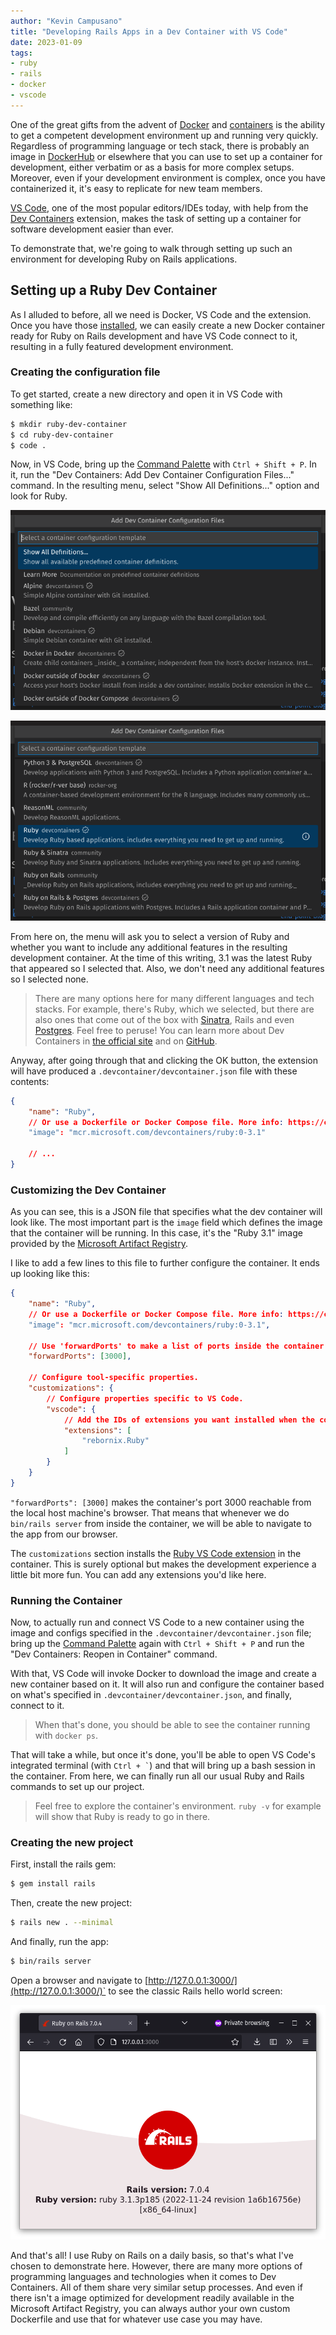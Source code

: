 ```yaml
---
author: "Kevin Campusano"
title: "Developing Rails Apps in a Dev Container with VS Code"
date: 2023-01-09
tags:
- ruby
- rails
- docker
- vscode
---
```


One of the great gifts from the advent of [Docker](https://www.docker.com/) and [containers](https://www.docker.com/resources/what-container/) is the ability to get a competent development environment up and running very quickly. Regardless of programming language or tech stack, there is probably an image in [DockerHub](https://hub.docker.com/) or elsewhere that you can use to set up a container for development, either verbatim or as a basis for more complex setups. Moreover, even if your development environment is complex, once you have containerized it, it's easy to replicate for new team members.

[VS Code](https://code.visualstudio.com/), one of the most popular editors/IDEs today, with help from the [Dev Containers](https://marketplace.visualstudio.com/items?itemName=ms-vscode-remote.remote-containers) extension, makes the task of setting up a container for software development easier than ever.

To demonstrate that, we're going to walk through setting up such an environment for developing Ruby on Rails applications.

## Setting up a Ruby Dev Container

As I alluded to before, all we need is Docker, VS Code and the extension. Once you have those [installed](https://www.docker.com/get-started/), we can easily create a new Docker container ready for Ruby on Rails development and have VS Code connect to it, resulting in a fully featured development environment.

### Creating the configuration file

To get started, create a new directory and open it in VS Code with something like:

```sh
$ mkdir ruby-dev-container
$ cd ruby-dev-container
$ code .
```

Now, in VS Code, bring up the [Command Palette](https://code.visualstudio.com/docs/getstarted/userinterface#_command-palette) with `Ctrl + Shift + P`. In it, run the "Dev Containers: Add Dev Container Configuration Files..." command. In the resulting menu, select "Show All Definitions..." option and look for Ruby.

![Show all Definitions...](developing-rails-apps-in-a-dev-container-with-vs-code/add-dev-container-config-files-1.png)

![Ruby in the Add Dev Container Config Files popup](developing-rails-apps-in-a-dev-container-with-vs-code/add-dev-container-config-files-2.png)

From here on, the menu will ask you to select a version of Ruby and whether you want to include any additional features in the resulting development container. At the time of this writing, 3.1 was the latest Ruby that appeared so I selected that. Also, we don't need any additional features so I selected none.

> There are many options here for many different languages and tech stacks. For example, there's Ruby, which we selected, but there are also ones that come out of the box with [Sinatra](https://sinatrarb.com/), Rails and even [Postgres](https://www.postgresql.org/). Feel free to peruse! You can learn more about Dev Containers in [the official site](https://containers.dev/) and on [GitHub](https://github.com/devcontainers).

Anyway, after going through that and clicking the OK button, the extension will have produced a `.devcontainer/devcontainer.json` file with these contents:

```json
{
	"name": "Ruby",
	// Or use a Dockerfile or Docker Compose file. More info: https://containers.dev/guide/dockerfile
	"image": "mcr.microsoft.com/devcontainers/ruby:0-3.1"

	// ...
}
```

### Customizing the Dev Container

As you can see, this is a JSON file that specifies what the dev container will look like. The most important part is the `image` field which defines the image that the container will be running. In this case, it's the "Ruby 3.1" image provided by the [Microsoft Artifact Registry](https://mcr.microsoft.com/).

I like to add a few lines to this file to further configure the container. It ends up looking like this:

```json
{
	"name": "Ruby",
	// Or use a Dockerfile or Docker Compose file. More info: https://containers.dev/guide/dockerfile
	"image": "mcr.microsoft.com/devcontainers/ruby:0-3.1",

	// Use 'forwardPorts' to make a list of ports inside the container available locally.
	"forwardPorts": [3000],

	// Configure tool-specific properties.
	"customizations": {
		// Configure properties specific to VS Code.
		"vscode": {
			// Add the IDs of extensions you want installed when the container is created.
			"extensions": [
				"rebornix.Ruby"
			]
		}
	}
}
```

`"forwardPorts": [3000]` makes the container's port 3000 reachable from the local host machine's browser. That means that whenever we do `bin/rails server` from inside the container, we will be able to navigate to the app from our browser.

The `customizations` section installs the [Ruby VS Code extension](https://marketplace.visualstudio.com/items?itemName=rebornix.Ruby) in the container. This is surely optional but makes the development experience a little bit more fun. You can add any extensions you'd like here.

### Running the Container

Now, to actually run and connect VS Code to a new container using the image and configs specified in the `.devcontainer/devcontainer.json` file; bring up the [Command Palette](https://code.visualstudio.com/docs/getstarted/userinterface#_command-palette) again with `Ctrl + Shift + P` and run the "Dev Containers: Reopen in Container" command.

With that, VS Code will invoke Docker to download the image and create a new container based on it. It will also run and configure the container based on what's specified in `.devcontainer/devcontainer.json`, and finally, connect to it.

> When that's done, you should be able to see the container running with `docker ps`.

That will take a while, but once it's done, you'll be able to open VS Code's integrated terminal (with `` Ctrl + ` ``) and that will bring up a bash session in the container. From here, we can finally run all our usual Ruby and Rails commands to set up our project.

> Feel free to explore the container's environment. `ruby -v` for example will show that Ruby is ready to go in there.

### Creating the new project

First, install the rails gem:

```sh
$ gem install rails
```

Then, create the new project:

```sh
$ rails new . --minimal
```

And finally, run the app:

```sh
$ bin/rails server
```

Open a browser and navigate to [http://127.0.0.1:3000/](http://127.0.0.1:3000/)` to see the classic Rails hello world screen:

![Hello Rails](developing-rails-apps-in-a-dev-container-with-vs-code/hello-rails.png)

And that's all! I use Ruby on Rails on a daily basis, so that's what I've chosen to demonstrate here. However, there are many more options of programming languages and technologies when it comes to Dev Containers. All of them share very similar setup processes. And even if there isn't a image optimized for development readily available in the Microsoft Artifact Registry, you can always author your own custom Dockerfile and use that for whatever use case you may have.
